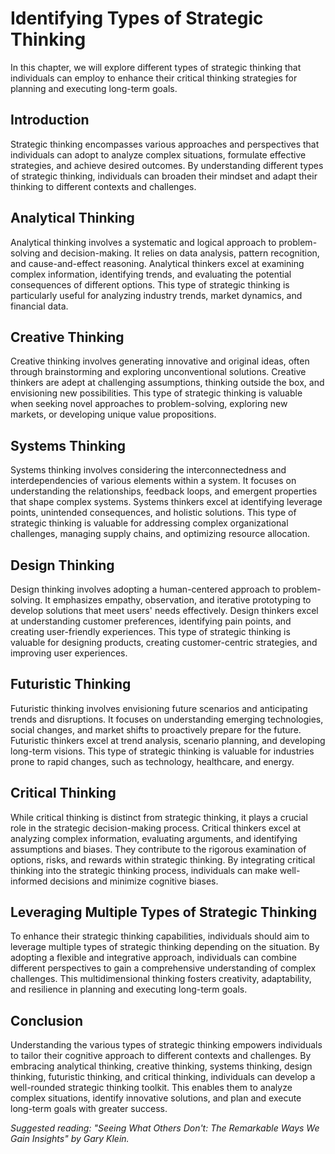 Identifying Types of Strategic Thinking
==================================================

In this chapter, we will explore different types of strategic thinking that individuals can employ to enhance their critical thinking strategies for planning and executing long-term goals.

Introduction
------------

Strategic thinking encompasses various approaches and perspectives that individuals can adopt to analyze complex situations, formulate effective strategies, and achieve desired outcomes. By understanding different types of strategic thinking, individuals can broaden their mindset and adapt their thinking to different contexts and challenges.

Analytical Thinking
-------------------

Analytical thinking involves a systematic and logical approach to problem-solving and decision-making. It relies on data analysis, pattern recognition, and cause-and-effect reasoning. Analytical thinkers excel at examining complex information, identifying trends, and evaluating the potential consequences of different options. This type of strategic thinking is particularly useful for analyzing industry trends, market dynamics, and financial data.

Creative Thinking
-----------------

Creative thinking involves generating innovative and original ideas, often through brainstorming and exploring unconventional solutions. Creative thinkers are adept at challenging assumptions, thinking outside the box, and envisioning new possibilities. This type of strategic thinking is valuable when seeking novel approaches to problem-solving, exploring new markets, or developing unique value propositions.

Systems Thinking
----------------

Systems thinking involves considering the interconnectedness and interdependencies of various elements within a system. It focuses on understanding the relationships, feedback loops, and emergent properties that shape complex systems. Systems thinkers excel at identifying leverage points, unintended consequences, and holistic solutions. This type of strategic thinking is valuable for addressing complex organizational challenges, managing supply chains, and optimizing resource allocation.

Design Thinking
---------------

Design thinking involves adopting a human-centered approach to problem-solving. It emphasizes empathy, observation, and iterative prototyping to develop solutions that meet users' needs effectively. Design thinkers excel at understanding customer preferences, identifying pain points, and creating user-friendly experiences. This type of strategic thinking is valuable for designing products, creating customer-centric strategies, and improving user experiences.

Futuristic Thinking
-------------------

Futuristic thinking involves envisioning future scenarios and anticipating trends and disruptions. It focuses on understanding emerging technologies, social changes, and market shifts to proactively prepare for the future. Futuristic thinkers excel at trend analysis, scenario planning, and developing long-term visions. This type of strategic thinking is valuable for industries prone to rapid changes, such as technology, healthcare, and energy.

Critical Thinking
-----------------

While critical thinking is distinct from strategic thinking, it plays a crucial role in the strategic decision-making process. Critical thinkers excel at analyzing complex information, evaluating arguments, and identifying assumptions and biases. They contribute to the rigorous examination of options, risks, and rewards within strategic thinking. By integrating critical thinking into the strategic thinking process, individuals can make well-informed decisions and minimize cognitive biases.

Leveraging Multiple Types of Strategic Thinking
-----------------------------------------------

To enhance their strategic thinking capabilities, individuals should aim to leverage multiple types of strategic thinking depending on the situation. By adopting a flexible and integrative approach, individuals can combine different perspectives to gain a comprehensive understanding of complex challenges. This multidimensional thinking fosters creativity, adaptability, and resilience in planning and executing long-term goals.

Conclusion
----------

Understanding the various types of strategic thinking empowers individuals to tailor their cognitive approach to different contexts and challenges. By embracing analytical thinking, creative thinking, systems thinking, design thinking, futuristic thinking, and critical thinking, individuals can develop a well-rounded strategic thinking toolkit. This enables them to analyze complex situations, identify innovative solutions, and plan and execute long-term goals with greater success.

*Suggested reading: "Seeing What Others Don't: The Remarkable Ways We Gain Insights" by Gary Klein.*
